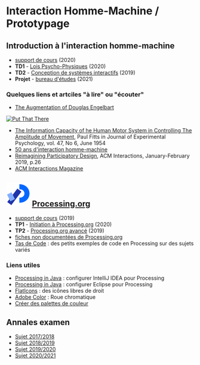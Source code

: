 # Interaction Homme-Machine / Prototypage

## Introduction à l'interaction homme-machine
* [support de cours](https://github.com/truillet/upssitech/blob/master/SRI/1A/Cours/survol_ihm_3_7.pdf) (2020)
* **TD1** - [Lois Psycho-Physiques](https://github.com/truillet/upssitech/blob/master/SRI/1A/TD/TD1_IHM.pdf) (2020)
* **TD2** - [Conception de systèmes interactifs](https://github.com/truillet/upssitech/blob/master/SRI/1A/TD/BE_csi_v1.9.pdf) (2019)
* **Projet** - [bureau d'études](https://github.com/truillet/upssitech/blob/master/SRI/1A/TD/BE_prototypage_2021.pdf) (2021)

### Quelques liens et artciles "à lire" ou "écouter"
* [The Augmentation of Douglas Engelbart](https://www.youtube.com/watch?v=_7ZtISeGyCY)

[<img src="https://img.youtube.com/vi/_7ZtISeGyCY/0.jpg" width=250 alt="Put That There">](https://www.youtube.com/watch?v=_7ZtISeGyCY)

* [The Information Capacity of he Human Motor System in Controlling The Amplitude of Movement](https://github.com/truillet/upssitech/blob/master/SRI/1A/articles/Fitts_1954.pdf), Paul Fitts in Journal of Experimental Psychology, vol. 47, No 6, June 1954
* [50 ans d'interaction homme-machine](https://interstices.info/50-ans-dinteraction-homme-machine-retours-vers-le-futur/)
* [Reimagining Participatory Design](http://interactions.acm.org/archive/view/january-february-2019/reimagining-participatory-design), ACM Interactions, January-February 2019, p.26
* [ACM Interactions Magazine](http://interactions.acm.org/)

## <img src="https://github.com/truillet/upssitech/blob/master/SRI/1A/Code/Processing_2021_logo.png" width=64> [Processing.org](https://www.processing.org)
* [support de cours](https://github.com/truillet/upssitech/blob/master/SRI/1A/Cours/C_processing.org_2.3.pdf) (2019)
* **TP1** - [Initiation à Processing.org](https://github.com/truillet/upssitech/blob/master/SRI/1A/TP/TP1_processing.pdf) (2020)
* **TP2** - [Processing.org avancé](https://github.com/truillet/upssitech/blob/master/SRI/1A/TP/TP2_processing.pdf) (2019)
* [fiches non documentées de Processing.org](https://github.com/truillet/processing/wiki)
* [Tas de Code](https://github.com/truillet/tas_de_code) : des petits exemples de code en Processing sur des sujets variés 

### Liens utiles
* [Processing in Java](https://github.com/ctruillet/ProcessingOnIntellijIDEA) : configurer IntelliJ IDEA pour Processing
* [Processing in Java](https://happycoding.io/tutorials/java/processing-in-java) : configurer Eclipse pour Processing
* [FlatIcons](https://flaticons.net) : des icônes libres de droit 
* [Adobe Color](https://color.adobe.com/fr/create) : Roue chromatique
* [Créer des palettes de couleur](https://codepen.io/jasesmith/full/rZmKQG)

## Annales examen
* [Sujet 2017/2018](https://github.com/truillet/upssitech/blob/master/SRI/1A/Examen/Exam_1Asri__130218.pdf)
* [Sujet 2018/2019](https://github.com/truillet/upssitech/blob/master/SRI/1A/Examen/Exam_1Asri__060219.pdf)
* [Sujet 2019/2020](https://github.com/truillet/upssitech/blob/master/SRI/1A/Examen/Exam_1Asri__050220.pdf)
* [Sujet 2020/2021](https://github.com/truillet/upssitech/blob/master/SRI/1A/Examen/Exam_1Asri__030221.pdf)
